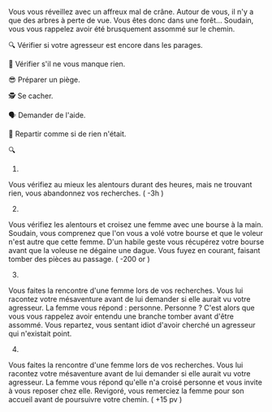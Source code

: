 Vous vous réveillez avec un affreux mal de crâne. Autour de vous, il n'y a que des arbres à perte de vue. Vous êtes donc dans une forêt... Soudain, vous vous rappelez avoir été brusquement assommé sur le chemin.

🔍 Vérifier si votre agresseur est encore dans les parages.

💸 Vérifier s'il ne vous manque rien.

😎 Préparer un piège.

🕵️ Se cacher.

🗣️ Demander de l'aide.

🚶 Repartir comme si de rien n'était.


🔍

1. 
Vous vérifiez au mieux les alentours durant des heures, mais ne trouvant rien, vous abandonnez vos recherches. 
( -3h )

2.
Vous vérifiez les alentours et croisez une femme avec une bourse à la main. Soudain, vous comprenez que l'on vous a volé votre bourse et que le voleur n'est autre que cette femme. D'un habile geste vous récupérez votre bourse avant que la voleuse ne dégaine une dague. Vous fuyez en courant, faisant tomber des pièces au passage. 
( -200 or )

3.
Vous faites la rencontre d'une femme lors de vos recherches. Vous lui racontez votre mésaventure avant de lui demander si elle aurait vu votre agresseur. La femme vous répond : personne. Personne ? C'est alors que vous vous rappelez avoir entendu une branche tomber avant d'être assommé. Vous repartez, vous sentant idiot d'avoir cherché un agresseur qui n'existait point.

4.
Vous faites la rencontre d'une femme lors de vos recherches. Vous lui racontez votre mésaventure avant de lui demander si elle aurait vu votre agresseur. La femme vous répond qu'elle n'a croisé personne et vous invite à vous reposer chez elle. Revigoré, vous remerciez la femme pour son accueil avant de poursuivre votre chemin. ( +15 pv )
